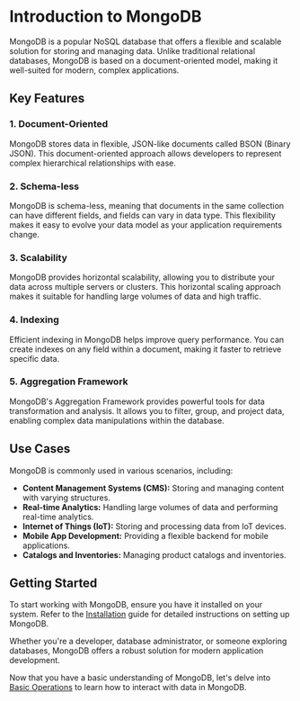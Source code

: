 # Introduction to MongoDB

MongoDB is a popular NoSQL database that offers a flexible and scalable solution for storing and managing data. Unlike traditional relational databases, MongoDB is based on a document-oriented model, making it well-suited for modern, complex applications.

## Key Features

### 1. Document-Oriented

MongoDB stores data in flexible, JSON-like documents called BSON (Binary JSON). This document-oriented approach allows developers to represent complex hierarchical relationships with ease.

### 2. Schema-less

MongoDB is schema-less, meaning that documents in the same collection can have different fields, and fields can vary in data type. This flexibility makes it easy to evolve your data model as your application requirements change.

### 3. Scalability

MongoDB provides horizontal scalability, allowing you to distribute your data across multiple servers or clusters. This horizontal scaling approach makes it suitable for handling large volumes of data and high traffic.

### 4. Indexing

Efficient indexing in MongoDB helps improve query performance. You can create indexes on any field within a document, making it faster to retrieve specific data.

### 5. Aggregation Framework

MongoDB's Aggregation Framework provides powerful tools for data transformation and analysis. It allows you to filter, group, and project data, enabling complex data manipulations within the database.

## Use Cases

MongoDB is commonly used in various scenarios, including:

- **Content Management Systems (CMS):** Storing and managing content with varying structures.
- **Real-time Analytics:** Handling large volumes of data and performing real-time analytics.
- **Internet of Things (IoT):** Storing and processing data from IoT devices.
- **Mobile App Development:** Providing a flexible backend for mobile applications.
- **Catalogs and Inventories:** Managing product catalogs and inventories.

## Getting Started

To start working with MongoDB, ensure you have it installed on your system. Refer to the [Installation](../installation.md) guide for detailed instructions on setting up MongoDB.

Whether you're a developer, database administrator, or someone exploring databases, MongoDB offers a robust solution for modern application development.

Now that you have a basic understanding of MongoDB, let's delve into [Basic Operations](../mongodb/basic-operations.md) to learn how to interact with data in MongoDB.
